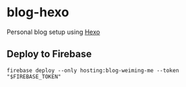 # blog-hexo
Personal blog setup using [Hexo](https://hexo.io)

## Deploy to Firebase

```
firebase deploy --only hosting:blog-weiming-me --token "$FIREBASE_TOKEN"
```